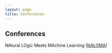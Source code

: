 ```yaml
---
layout: page
title: Conferences
---
```


## Conferences

NAtural LOgic Meets MAchine Learning ([NALOMA](https://typo.uni-konstanz.de/naloma20/))

